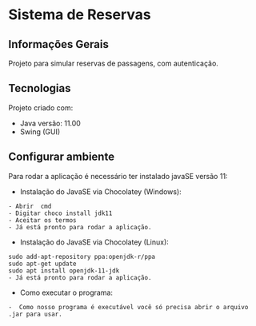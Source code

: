 # Sistema de Reservas

## Informações Gerais

Projeto para simular reservas de passagens, com autenticação.

## Tecnologias

Projeto criado com:

-   Java versão: 11.00
-   Swing (GUI)

## Configurar ambiente

Para rodar a aplicação é necessário ter instalado javaSE versão 11:

-   Instalação do JavaSE via Chocolatey (Windows):

```
- Abrir  cmd
- Digitar choco install jdk11
- Aceitar os termos
- Já está pronto para rodar a aplicação.
```

-   Instalação do JavaSE via Chocolatey (Linux):

```
sudo add-apt-repository ppa:openjdk-r/ppa
sudo apt-get update
sudo apt install openjdk-11-jdk
- Já está pronto para rodar a aplicação.
```

-   Como executar o programa:

```
-  Como nosso programa é executável você só precisa abrir o arquivo .jar para usar.
```
